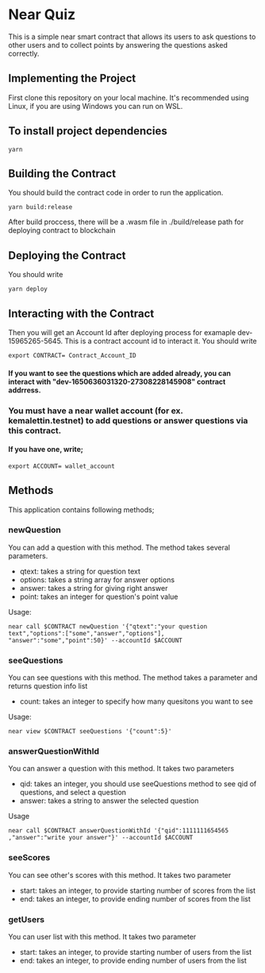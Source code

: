 # Near Quiz 
This is a simple near smart contract that allows its users to ask questions to other users and to collect points by answering the questions asked correctly.

## Implementing the Project

First clone this repository on your local machine. It's recommended using Linux, if you are using Windows you can run on WSL.

## To install project dependencies
` yarn `

## Building the Contract
 
 You should build the contract code in order to run the application.
 
 ` yarn build:release `
 
 After build proccess, there will be a .wasm file in ./build/release path for deploying contract to blockchain
 
 ## Deploying the Contract
 
 You should write 
 
  ` yarn deploy `
 
 ## Interacting with the Contract
 
 Then you will get an Account Id after deploying process for examaple dev-15965265-5645. This is a contract account id to interact it.
 You should write 
 
  ` export CONTRACT= Contract_Account_ID `
 
#### If you want to see the questions which are added already, you can interact with "dev-1650636031320-27308228145908" contract addrress.
 
### You must have a near wallet account (for ex. kemalettin.testnet) to add questions or answer questions via this contract. 
#### If you have one, write;

  ` export ACCOUNT= wallet_account `
  
## Methods
This application contains following methods;

### newQuestion
You can add a question with this method. The method takes several parameters.
- qtext: takes a string for question text
- options: takes a string array for answer options
- answer: takes a string for giving right answer
- point: takes an integer for question's point value

Usage:

`near call $CONTRACT newQuestion '{"qtext":"your question text","options":["some","answer","options"], "answer":"some","point":50}' --accountId $ACCOUNT ` 

### seeQuestions
You can see questions with this method. The method takes a parameter and returns question info list
- count: takes an integer to specify how many quesitons you want to see

Usage:

`near view $CONTRACT seeQuestions '{"count":5}' `


### answerQuestionWithId

You can answer a question with this method. It takes two parameters

- qid: takes an integer, you should use seeQuestions method to see qid of questions, and select a question
- answer: takes a string to answer the selected question

Usage

`near call $CONTRACT answerQuestionWithId '{"qid":1111111654565 ,"answer":"write your answer"}' --accountId $ACCOUNT `

### seeScores

You can see other's scores with this method. It takes two parameter

- start: takes an integer, to provide starting number of scores from the list
- end:  takes an integer, to provide ending number of scores from the list

### getUsers

You can user list with this method. It takes two parameter

- start: takes an integer, to provide starting number of users from the list
- end:  takes an integer, to provide ending number of users from the list
